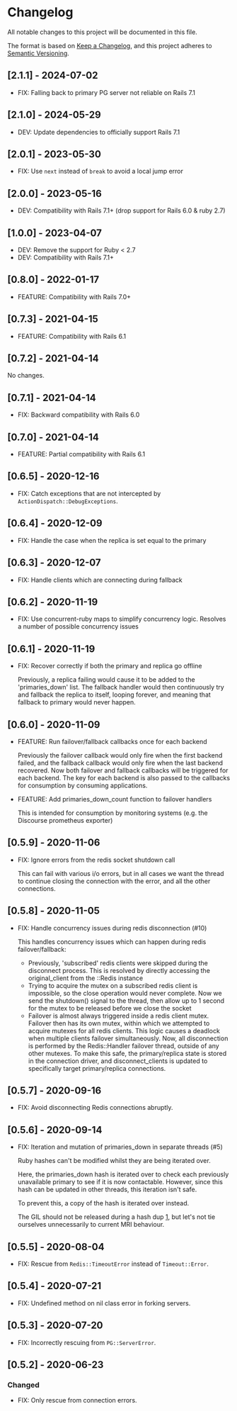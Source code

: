 # Changelog

All notable changes to this project will be documented in this file.

The format is based on [Keep a Changelog](https://keepachangelog.com/en/1.0.0/),
and this project adheres to [Semantic Versioning](https://semver.org/spec/v2.0.0.html).

## [2.1.1] - 2024-07-02

- FIX: Falling back to primary PG server not reliable on Rails 7.1

## [2.1.0] - 2024-05-29

- DEV: Update dependencies to officially support Rails 7.1

## [2.0.1] - 2023-05-30

- FIX: Use `next` instead of `break` to avoid a local jump error

## [2.0.0] - 2023-05-16

- DEV: Compatibility with Rails 7.1+ (drop support for Rails 6.0 & ruby 2.7)

## [1.0.0] - 2023-04-07

- DEV: Remove the support for Ruby < 2.7
- DEV: Compatibility with Rails 7.1+

## [0.8.0] - 2022-01-17

- FEATURE: Compatibility with Rails 7.0+

## [0.7.3] - 2021-04-15

- FEATURE: Compatibility with Rails 6.1

## [0.7.2] - 2021-04-14

No changes.

## [0.7.1] - 2021-04-14

- FIX: Backward compatibility with Rails 6.0

## [0.7.0] - 2021-04-14

- FEATURE: Partial compatibility with Rails 6.1

## [0.6.5] - 2020-12-16

- FIX: Catch exceptions that are not intercepted by `ActionDispatch::DebugExceptions`.

## [0.6.4] - 2020-12-09

- FIX: Handle the case when the replica is set equal to the primary

## [0.6.3] - 2020-12-07

- FIX: Handle clients which are connecting during fallback

## [0.6.2] - 2020-11-19

- FIX: Use concurrent-ruby maps to simplify concurrency logic. Resolves a number of possible concurrency issues

## [0.6.1] - 2020-11-19

- FIX: Recover correctly if both the primary and replica go offline

  Previously, a replica failing would cause it to be added to the 'primaries_down' list. The fallback handler would then continuously try and fallback the replica to itself, looping forever, and meaning that fallback to primary would never happen.

## [0.6.0] - 2020-11-09

- FEATURE: Run failover/fallback callbacks once for each backend

  Previously the failover callback would only fire when the first backend failed, and the fallback callback would only fire when the last backend recovered. Now both failover and fallback callbacks will be triggered for each backend. The key for each backend is also passed to the callbacks for consumption by consuming applications.

- FEATURE: Add primaries_down_count function to failover handlers

  This is intended for consumption by monitoring systems (e.g. the Discourse prometheus exporter)

## [0.5.9] - 2020-11-06

- FIX: Ignore errors from the redis socket shutdown call

  This can fail with various i/o errors, but in all cases we want the thread to continue closing the connection with the error, and all the other connections.

## [0.5.8] - 2020-11-05

- FIX: Handle concurrency issues during redis disconnection (#10)

  This handles concurrency issues which can happen during redis failover/fallback:

  - Previously, 'subscribed' redis clients were skipped during the disconnect process. This is resolved by directly accessing the original_client from the ::Redis instance
  - Trying to acquire the mutex on a subscribed redis client is impossible, so the close operation would never complete. Now we send the shutdown() signal to the thread, then allow up to 1 second for the mutex to be released before we close the socket
  - Failover is almost always triggered inside a redis client mutex. Failover then has its own mutex, within which we attempted to acquire mutexes for all redis clients. This logic causes a deadlock when multiple clients failover simultaneously. Now, all disconnection is performed by the Redis::Handler failover thread, outside of any other mutexes. To make this safe, the primary/replica state is stored in the connection driver, and disconnect_clients is updated to specifically target primary/replica connections.

## [0.5.7] - 2020-09-16

- FIX: Avoid disconnecting Redis connections abruptly.

## [0.5.6] - 2020-09-14

- FIX: Iteration and mutation of primaries_down in separate threads (#5)

  Ruby hashes can't be modified whilst they are being iterated over.

  Here, the primaries_down hash is iterated over to check each previously
  unavailable primary to see if it is now contactable. However, since this
  hash can be updated in other threads, this iteration isn't safe.

  To prevent this, a copy of the hash is iterated over instead.

  The GIL should not be released during a hash dup [1], but let's not tie
  ourselves unnecessarily to current MRI behaviour.

  [1]: https://github.com/ruby-concurrency/concurrent-ruby/issues/528

## [0.5.5] - 2020-08-04

- FIX: Rescue from `Redis::TimeoutError` instead of `Timeout::Error`.

## [0.5.4] - 2020-07-21

- FIX: Undefined method on nil class error in forking servers.

## [0.5.3] - 2020-07-20

- FIX: Incorrectly rescuing from `PG::ServerError`.

## [0.5.2] - 2020-06-23

### Changed

- FIX: Only rescue from connection errors.

